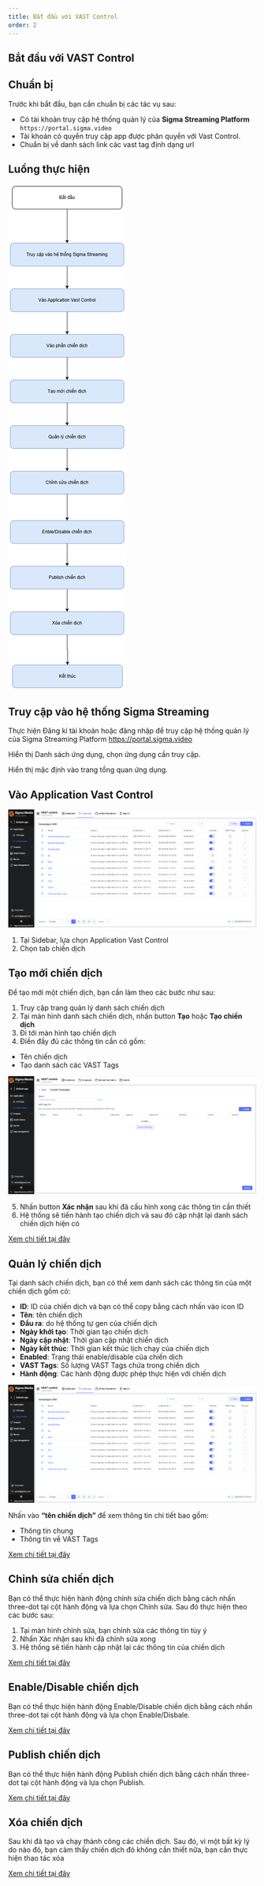 ```yaml
---
title: Bắt đầu với VAST Control
order: 2
---
```

## Bắt đầu với VAST Control
## Chuẩn bị
Trước khi bắt đầu, bạn cần chuẩn bị các tác vụ sau:
- Có tài khoản truy cập hệ thống quản lý của **Sigma Streaming Platform** `https://portal.sigma.video`
- Tài khoản có quyền truy cập app được phân quyền với Vast Control.
- Chuẩn bị về danh sách link các vast tag định dạng url

## Luồng thực hiện
![img](../../../public/images/vast-control/get-started/luongthuchien.png)

## Truy cập vào hệ thống Sigma Streaming
Thực hiện Đăng kí tài khoản hoặc đăng nhập để truy cập hệ thống quản lý của Sigma Streaming Platform https://portal.sigma.video

Hiển thị Danh sách ứng dụng, chọn ứng dụng cần truy cập.

Hiển thị mặc định vào trang tổng quan ứng dụng.

## Vào Application Vast Control
![img](../../../public/images/vast-control/get-started/application-vastcontrol.png)

1. Tại Sidebar, lựa chọn Application Vast Control
2. Chọn tab chiến dịch

## Tạo mới chiến dịch
Để tạo mới một chiến dịch, bạn cần làm theo các bước như sau: 

1. Truy cập trang quản lý danh sách chiến dịch
2. Tại màn hình danh sách chiến dịch, nhấn button **Tạo** hoặc **Tạo chiến dịch**
3. Đi tới màn hình tạo chiến dịch
4. Điền đầy đủ các thông tin cần có gồm:
  * Tên chiến dịch
  * Tạo danh sách các VAST Tags
  
  ![img](../../../public/images/vast-control/get-started/taocampaign.png)

5. Nhấn button **Xác nhận** sau khi đã cấu hình xong các thông tin cần thiết 
6. Hệ thống sẽ tiến hành tạo chiến dịch và sau đó cập nhật lại danh sách chiến dịch hiện có

[Xem chi tiết tại đây](../03-user-maunal/campaign/b-tao-chien-dich.md)

## Quản lý chiến dịch
Tại danh sách chiến dịch, bạn có thể xem danh sách các thông tin của một chiến dịch gồm có:

* **ID**: ID của chiến dịch và bạn có thể copy bằng cách nhấn vào icon ID
* **Tên**: tên chiến dịch
* **Đầu ra**: do hệ thống tự gen của chiến dịch
* **Ngày khởi tạo**: Thời gian tạo chiến dịch
* **Ngày cập nhật**: Thời gian cập nhật chiến dịch
* **Ngày kết thúc**: Thời gian kết thúc lịch chạy của chiến dịch
* **Enabled**: Trạng thái enable/disable của chiến dịch
* **VAST Tags**: Số lượng VAST Tags chứa trong chiến dịch
* **Hành động**: Các hành động được phép thực hiện với chiến dịch

![img](../../../public/images/vast-control/get-started/application-vastcontrol.png)

Nhấn vào **“tên chiến dịch”** để xem thông tin chi tiết bao gồm:
* Thông tin chung
* Thông tin về VAST Tags

[Xem chi tiết tại đây](../03-user-maunal/campaign/a-quan-ly-chien-dich.md)

## Chỉnh sửa chiến dịch
Bạn có thể thực hiện hành động chỉnh sửa chiến dịch bằng cách nhấn three-dot tại cột hành động và lựa chọn Chỉnh sửa. Sau đó thực hiện theo các bước sau:

1. Tại màn hình chỉnh sửa, bạn chỉnh sửa các thông tin tùy ý 
2. Nhấn Xác nhận sau khi đã chỉnh sửa xong
3. Hệ thống sẽ tiến hành cập nhật lại các thông tin của chiến dịch 

[Xem chi tiết tại đây](../03-user-maunal/campaign/a-quan-ly-chien-dich.md)

## Enable/Disable chiến dịch
Bạn có thể thực hiện hành động Enable/Disable chiến dịch bằng cách nhấn three-dot tại cột hành động và lựa chọn Enable/Disbale.

[Xem chi tiết tại đây](../03-user-maunal/campaign/a-quan-ly-chien-dich.md)

## Publish chiến dịch
Bạn có thể thực hiện hành động Publish chiến dịch bằng cách nhấn three-dot tại cột hành động và lựa chọn Publish.

[Xem chi tiết tại đây](../03-user-maunal/campaign/a-quan-ly-chien-dich.md)

## Xóa chiến dịch
Sau khi đã tạo và chạy thành công các chiến dịch. Sau đó, vì một bất kỳ lý do nào đó, bạn cảm thấy chiến dịch đó không cần thiết nữa, bạn cần thực hiện thao tác xóa

[Xem chi tiết tại đây](../03-user-maunal/campaign/a-quan-ly-chien-dich.md)